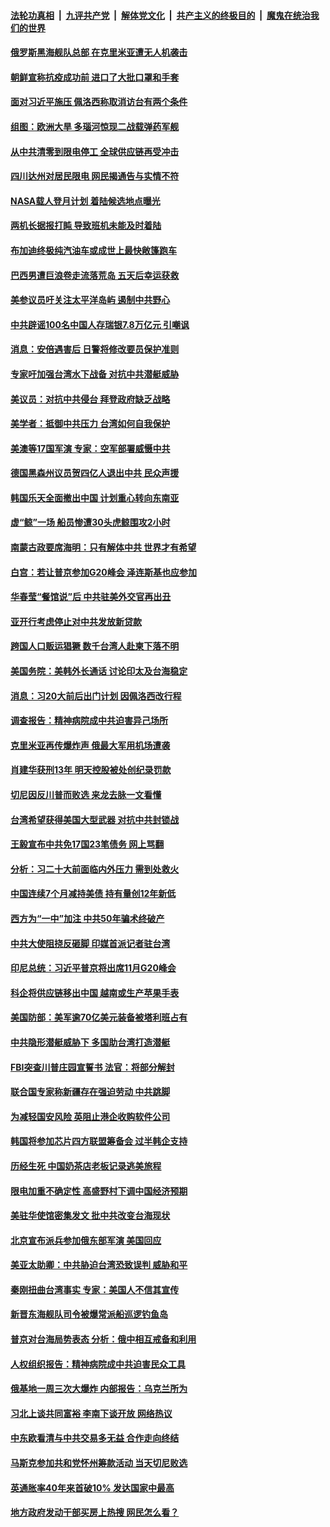 ####  [法轮功真相](../../../../basic/blob/master/README.md?t=08210831) &nbsp;|&nbsp; [九评共产党](../../../../9ping.md/blob/master/README.md?t=08210831) &nbsp;|&nbsp; [解体党文化](../../../../jtdwh.md/blob/master/README.md?t=08210831)  &nbsp;|&nbsp; [共产主义的终极目的](../../../../gczydzjmd.md/blob/master/README.md?t=08210831) &nbsp;|&nbsp; [魔鬼在统治我们的世界](../../../../mgztzwmdsj.md/blob/master/README.md?t=08210831) 

#### [俄罗斯黑海舰队总部 在克里米亚遭无人机袭击](../pages/nsc418/n13806791.md?t=08210831) 

#### [朝鲜宣称抗疫成功前 进口了大批口罩和手套](../pages/nsc418/n13806777.md?t=08210831) 

#### [面对习近平施压 佩洛西称取消访台有两个条件](../pages/nsc418/n13806776.md?t=08210831) 

#### [组图：欧洲大旱 多瑙河惊现二战载弹药军舰](../pages/nsc418/n13806759.md?t=08210831) 

#### [从中共清零到限电停工 全球供应链再受冲击](../pages/nsc418/n13806699.md?t=08210831) 

#### [四川达州对居民限电 网民揭通告与实情不符](../pages/nsc418/n13806539.md?t=08210831) 

#### [NASA载人登月计划 着陆候选地点曝光](../pages/nsc418/n13806703.md?t=08210831) 

#### [两机长据报打盹 导致班机未能及时着陆](../pages/nsc418/n13806604.md?t=08210831) 

#### [布加迪终极纯汽油车或成世上最快敞篷跑车](../pages/nsc418/n13806681.md?t=08210831) 

#### [巴西男遭巨浪卷走流落荒岛 五天后幸运获救](../pages/nsc418/n13806505.md?t=08210831) 

#### [美参议员吁关注太平洋岛屿 遏制中共野心](../pages/nsc418/n13806666.md?t=08210831) 

#### [中共辟谣100名中国人存瑞银7.8万亿元 引嘲讽](../pages/nsc418/n13806591.md?t=08210831) 

#### [消息：安倍遇害后 日警将修改要员保护准则](../pages/nsc418/n13806567.md?t=08210831) 

#### [专家吁加强台湾水下战备 对抗中共潜艇威胁](../pages/nsc418/n13806530.md?t=08210831) 

#### [美议员：对抗中共侵台 拜登政府缺乏战略](../pages/nsc418/n13806399.md?t=08210831) 

#### [美学者：抵御中共压力 台湾如何自我保护](../pages/nsc418/n13806267.md?t=08210831) 

#### [美澳等17国军演 专家：空军部署威慑中共](../pages/nsc418/n13806319.md?t=08210831) 

#### [德国黑森州议员贺四亿人退出中共 民众声援](../pages/nsc418/n13806276.md?t=08210831) 

#### [韩国乐天全面撤出中国 计划重心转向东南亚](../pages/nsc418/n13806209.md?t=08210831) 

#### [虚“鲸”一场 船员惨遭30头虎鲸围攻2小时](../pages/nsc418/n13805841.md?t=08210831) 

#### [南蒙古政要席海明：只有解体中共 世界才有希望](../pages/nsc418/n13806178.md?t=08210831) 

#### [白宫：若让普京参加G20峰会 泽连斯基也应参加](../pages/nsc418/n13806296.md?t=08210831) 

#### [华春莹“餐馆说”后 中共驻美外交官再出丑](../pages/nsc418/n13806258.md?t=08210831) 

#### [亚开行考虑停止对中共发放新贷款](../pages/nsc418/n13806217.md?t=08210831) 

#### [跨国人口贩运猖獗 数千台湾人赴柬下落不明](../pages/nsc418/n13806188.md?t=08210831) 

#### [美国务院：美韩外长通话 讨论印太及台海稳定](../pages/nsc418/n13806134.md?t=08210831) 

#### [消息：习20大前后出门计划 因佩洛西改行程](../pages/nsc418/n13806160.md?t=08210831) 

#### [调查报告：精神病院成中共迫害异己场所](../pages/nsc418/n13806163.md?t=08210831) 

#### [克里米亚再传爆炸声 俄最大军用机场遭袭](../pages/nsc418/n13806004.md?t=08210831) 

#### [肖建华获刑13年 明天控股被处创纪录罚款](../pages/nsc418/n13805882.md?t=08210831) 

#### [切尼因反川普而败选 来龙去脉一文看懂](../pages/nsc418/n13804749.md?t=08210831) 

#### [台湾希望获得美国大型武器 对抗中共封锁战](../pages/nsc418/n13805928.md?t=08210831) 

#### [王毅宣布中共免17国23笔债务 网上骂翻](../pages/nsc418/n13805917.md?t=08210831) 

#### [分析：习二十大前面临内外压力 需到处救火](../pages/nsc418/n13805569.md?t=08210831) 

#### [中国连续7个月减持美债 持有量创12年新低](../pages/nsc418/n13805844.md?t=08210831) 

#### [西方为“一中”加注 中共50年骗术终破产](../pages/nsc418/n13805808.md?t=08210831) 

#### [中共大使阻挠反砸脚 印媒首派记者驻台湾](../pages/nsc418/n13805615.md?t=08210831) 

#### [印尼总统：习近平普京将出席11月G20峰会](../pages/nsc418/n13805558.md?t=08210831) 

#### [科企将供应链移出中国 越南或生产苹果手表](../pages/nsc418/n13805458.md?t=08210831) 

#### [美国防部：美军逾70亿美元装备被塔利班占有](../pages/nsc418/n13805541.md?t=08210831) 

#### [中共隐形潜艇威胁下 多国助台湾打造潜艇](../pages/nsc418/n13805460.md?t=08210831) 

#### [FBI突查川普庄园宣誓书 法官：将部分解封](../pages/nsc418/n13805358.md?t=08210831) 

#### [联合国专家称新疆存在强迫劳动 中共跳脚](../pages/nsc418/n13805421.md?t=08210831) 

#### [为减轻国安风险 英阻止港企收购软件公司](../pages/nsc418/n13805405.md?t=08210831) 

#### [韩国将参加芯片四方联盟筹备会 过半韩企支持](../pages/nsc418/n13805246.md?t=08210831) 

#### [历经生死 中国奶茶店老板记录逃美旅程](../pages/nsc418/n13805185.md?t=08210831) 

#### [限电加重不确定性 高盛野村下调中国经济预期](../pages/nsc418/n13805099.md?t=08210831) 

#### [美驻华使馆密集发文 批中共改变台海现状](../pages/nsc418/n13805136.md?t=08210831) 

#### [北京宣布派兵参加俄东部军演 美国回应](../pages/nsc418/n13804899.md?t=08210831) 

#### [美亚太助卿：中共胁迫台湾恐致误判 威胁和平](../pages/nsc418/n13804952.md?t=08210831) 

#### [秦刚扭曲台湾事实 专家：美国人不信其宣传](../pages/nsc418/n13804889.md?t=08210831) 

#### [新晋东海舰队司令被爆常派船巡逻钓鱼岛](../pages/nsc418/n13804758.md?t=08210831) 

#### [普京对台海局势表态 分析：俄中相互戒备和利用](../pages/nsc418/n13804733.md?t=08210831) 

#### [人权组织报告：精神病院成中共迫害民众工具](../pages/nsc418/n13804311.md?t=08210831) 

#### [俄基地一周三次大爆炸 内部报告：乌克兰所为](../pages/nsc418/n13804649.md?t=08210831) 

#### [习北上谈共同富裕 李南下谈开放 网络热议](../pages/nsc418/n13804645.md?t=08210831) 

#### [中东欧看清与中共交易多无益 合作走向终结](../pages/nsc418/n13804541.md?t=08210831) 

#### [马斯克参加共和党怀州筹款活动 当天切尼败选](../pages/nsc418/n13804554.md?t=08210831) 

#### [英通胀率40年来首破10% 发达国家中最高](../pages/nsc418/n13804603.md?t=08210831) 

#### [地方政府发动干部买房上热搜 网民怎么看？](../pages/nsc418/n13804322.md?t=08210831) 

